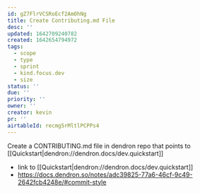 ```yaml
---
id: gZ7FlrVCSRoEcf2AmOhNg
title: Create Contributing.md File
desc: ''
updated: 1642709240782
created: 1642654794972
tags:
  - scope
  - type
  - sprint
  - kind.focus.dev
  - size
status: ''
due: ''
priority: ''
owner: ''
creator: kevin
pr: ''
airtableId: recmg5rMltlPCPPs4
---
```


Create a CONTRIBUTING.md file in dendron repo that points to [[Quickstart|dendron://dendron.docs/dev.quickstart]]

  - link to [[Quickstart|dendron://dendron.docs/dev.quickstart]]
  - https://docs.dendron.so/notes/adc39825-77a6-46cf-9c49-2642fcb4248e/#commit-style